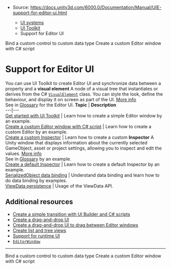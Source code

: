 * Source: https://docs.unity3d.com/6000.0/Documentation/Manual/UIE-support-for-editor-ui.html

  * [UI systems](https://docs.unity3d.com/6000.0/Documentation/Manual/UIToolkits.html)
  * [UI Toolkit](https://docs.unity3d.com/6000.0/Documentation/Manual/UIElements.html)
  * Support for Editor UI


[](https://docs.unity3d.com/6000.0/Documentation/Manual/UIE-bind-to-custom-data-type.html)
Bind a custom control to custom data type
[](https://docs.unity3d.com/6000.0/Documentation/Manual/UIE-HowTo-CreateEditorWindow.html)
Create a custom Editor window with C# script
# Support for Editor UI
You can use UI Toolkit to create Editor UI and synchronize data between a property and a **visual element** A node of a visual tree that instantiates or derives from the C# [`VisualElement`](https://docs.unity3d.com/6000.0/Documentation/ScriptReference/UIElements.VisualElement.html) class. You can style the look, define the behaviour, and display it on screen as part of the UI. [More info](https://docs.unity3d.com/6000.0/Documentation/Manual/UIE-VisualTree.html)  
See in [Glossary](https://docs.unity3d.com/6000.0/Documentation/Manual/Glossary.html#Visualelement) for the Editor UI. 
**Topic** | **Description**  
---|---  
[Get started with UI Toolkit](https://docs.unity3d.com/6000.0/Documentation/Manual/UIE-simple-ui-toolkit-workflow.html) | Learn how to create a simple Editor window by an example.  
[Create a custom Editor window with C# script](https://docs.unity3d.com/6000.0/Documentation/Manual/UIE-HowTo-CreateEditorWindow.html) | Learn how to create a custom Editor by an example.  
[Create a custom Inspector](https://docs.unity3d.com/6000.0/Documentation/Manual/UIE-HowTo-CreateCustomInspector.html) | Learn how to create a custom **Inspector** A Unity window that displays information about the currently selected GameObject, asset or project settings, allowing you to inspect and edit the values. [More info](https://docs.unity3d.com/6000.0/Documentation/Manual/UsingTheInspector.html)  
See in [Glossary](https://docs.unity3d.com/6000.0/Documentation/Manual/Glossary.html#Inspector) by an example.  
[Create a default Inspector](https://docs.unity3d.com/6000.0/Documentation/Manual/ui-systems/create-default-inspector.html) | Learn how to create a default Inspector by an example.  
[SerializedObject data binding](https://docs.unity3d.com/6000.0/Documentation/Manual/UIE-Binding.html) | Understand data binding and learn how to do data binding by examples.  
[ViewData persistence](https://docs.unity3d.com/6000.0/Documentation/Manual/UIE-ViewData.html) | Usage of the ViewData API.  
## Additional resources
  * [Create a simple transition with UI Builder and C# scripts](https://docs.unity3d.com/6000.0/Documentation/Manual/UIE-transition-example.html)
  * [Create a drag-and-drop UI](https://docs.unity3d.com/6000.0/Documentation/Manual/UIE-create-drag-and-drop-ui.html)
  * [Create a drag-and-drop UI to drag between Editor windows](https://docs.unity3d.com/6000.0/Documentation/Manual/UIE-drag-across-windows.html)
  * [Create list and tree views](https://docs.unity3d.com/6000.0/Documentation/Manual/UIE-ListView-TreeView.html)
  * [Support for runtime UI](https://docs.unity3d.com/6000.0/Documentation/Manual/UIE-support-for-runtime-ui.html)
  * [`EditorWindow`](https://docs.unity3d.com/6000.0/Documentation/ScriptReference/EditorWindow.html)


* * *
[](https://docs.unity3d.com/6000.0/Documentation/Manual/UIE-bind-to-custom-data-type.html)
Bind a custom control to custom data type
[](https://docs.unity3d.com/6000.0/Documentation/Manual/UIE-HowTo-CreateEditorWindow.html)
Create a custom Editor window with C# script
